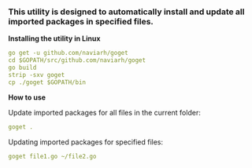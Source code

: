 
### This utility is designed to automatically install and update all imported packages in specified files.



**Installing the utility in Linux**


```yaml
go get -u github.com/naviarh/goget
cd $GOPATH/src/github.com/naviarh/goget
go build
strip -sxv goget
cp ./goget $GOPATH/bin
```



**How to use**


Update imported packages for all files in the current folder:

```yaml
goget .
```

Updating imported packages for specified files:

```yaml
goget file1.go ~/file2.go
```
 

